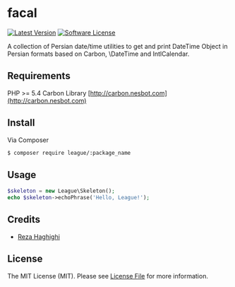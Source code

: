 # facal

[![Latest Version](https://img.shields.io/github/release/thephpleague/:package_name.svg?style=flat-square)](https://github.com/thephpleague/:package_name/releases)
[![Software License](https://img.shields.io/badge/license-MIT-brightgreen.svg?style=flat-square)](LICENSE.md)

A collection of Persian date/time utilities to get and print DateTime Object in Persian formats based on Carbon, \DateTime and IntlCalendar.

## Requirements

PHP >= 5.4
Carbon Library  [http://carbon.nesbot.com](http://carbon.nesbot.com)

## Install

Via Composer

``` bash
$ composer require league/:package_name
```

## Usage

``` php
$skeleton = new League\Skeleton();
echo $skeleton->echoPhrase('Hello, League!');
```


## Credits

- [Reza Haghighi](https://github.com/rhqiq)


## License

The MIT License (MIT). Please see [License File](LICENSE.md) for more information.
